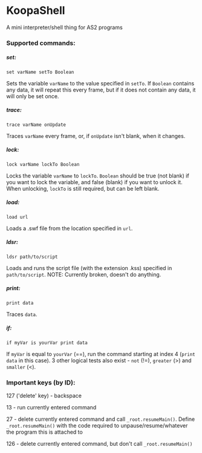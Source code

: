 # KoopaShell
A mini interpreter/shell thing for AS2 programs

### Supported commands:
##### set:
`set varName setTo Boolean`

Sets the variable `varName` to the value specified in `setTo`. If `Boolean` contains any data, it will repeat this every frame, but if it does not contain any data, it will only be set once.

##### trace:
`trace varName onUpdate`

Traces `varName` every frame, or, if `onUpdate` isn't blank, when it changes.

##### lock:
`lock varName lockTo Boolean`

Locks the variable `varName` to `lockTo`. `Boolean` should be true (not blank) if you want to lock the variable, and false (blank) if you want to unlock it. When unlocking, `lockTo` is still required, but can be left blank.

##### load:
`load url`

Loads a .swf file from the location specified in `url`.

##### ldsr:
`ldsr path/to/script`

Loads and runs the script file (with the extension .kss) specified in `path/to/script`. NOTE: Currently broken, doesn't do anything.

##### print:
`print data`

Traces `data`.

##### if:
`if myVar is yourVar print data`

If `myVar` is equal to `yourVar` (==), run the command starting at index 4 (`print data` in this case). 3 other logical tests also exist - `not` (!=), `greater` (>) and `smaller` (<).

### Important keys (by ID):
127 ('delete' key) - backspace

13 - run currently entered command

27 - delete currently entered command and call `_root.resumeMain()`. Define `_root.resumeMain()` with the code required to unpause/resume/whatever the program this is attached to

126 - delete currently entered command, but don't call `_root.resumeMain()`
